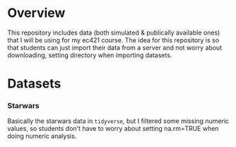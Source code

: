 # Overview
This repository includes data (both simulated & publically available ones) that I will be using for my ec421 course. The idea for this repository is so that students can just import their data from a server and not worry about downloading, setting directory when importing datasets.

# Datasets

### Starwars
Basically the starwars data in ``tidyverse``, but I filtered some missing numeric values, so students don't have to worry about setting na.rm=TRUE when doing numeric analysis.
